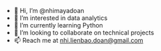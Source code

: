 - 👋 Hi, I’m @nhimayadoan
- 👀 I’m interested in data analytics 
- 🌱 I’m currently learning Python
- 💞️ I’m looking to collaborate on technical projects
- 📫 Reach me at nhi.lienbao.doan@gmail.com

<!---
nhimayadoan/nhimayadoan is a ✨ special ✨ repository because its `README.md` (this file) appears on your GitHub profile.
You can click the Preview link to take a look at your changes.
--->
